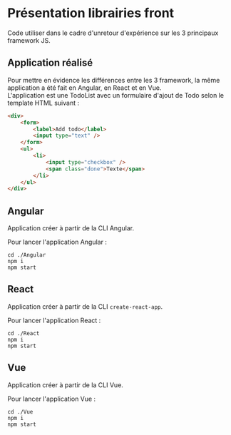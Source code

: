 # Présentation librairies front

Code utiliser dans le cadre d'unretour d'expérience sur les 3 principaux framework JS.

## Application réalisé

Pour mettre en évidence les différences entre les 3 framework, la même application a été fait en Angular, en React et en Vue.  
L'application est une TodoList avec un formulaire d'ajout de Todo selon le template HTML suivant :

```html
<div>
    <form>
        <label>Add todo</label>
        <input type="text" />
    </form>
    <ul>
        <li>
            <input type="checkbox" />
            <span class="done">Texte</span>
        </li>
    </ul>
</div>
```

## Angular

Application créer à partir de la CLI Angular.

Pour lancer l'application Angular :
```
cd ./Angular
npm i
npm start
```

## React

Application créer à partir de la CLI `create-react-app`.

Pour lancer l'application React :
```
cd ./React
npm i
npm start
```

## Vue

Application créer à partir de la CLI Vue.

Pour lancer l'application Vue :
```
cd ./Vue
npm i
npm start
```
